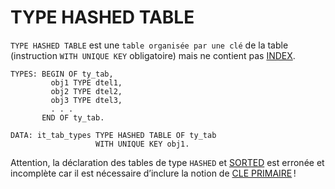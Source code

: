 # **TYPE HASHED TABLE**

`TYPE HASHED TABLE` est une `table organisée par une clé` de la table (instruction `WITH UNIQUE KEY` obligatoire) mais ne contient pas [INDEX](../../12_Instructions_dbtab/06_Index/01_Index.md).

```JS
TYPES: BEGIN OF ty_tab,
         obj1 TYPE dtel1,
         obj2 TYPE dtel2,
         obj3 TYPE dtel3,
         . . .
       END OF ty_tab.

DATA: it_tab_types TYPE HASHED TABLE OF ty_tab
                   WITH UNIQUE KEY obj1.
```

Attention, la déclaration des tables de type `HASHED` et [SORTED](./03_Type_Sorted.md) est erronée et incomplète car il est nécessaire d’inclure la notion de [CLE PRIMAIRE](./06_Primary_Key.md) !

